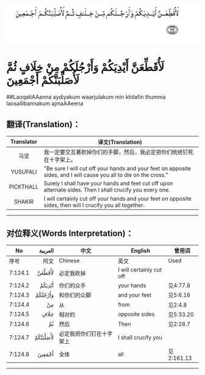 ![007:124](images/007_124.gif)

# لَأُقَطِّعَنَّ أَيْدِيَكُمْ وَأَرْجُلَكُمْ مِنْ خِلَافٍ ثُمَّ لَأُصَلِّبَنَّكُمْ أَجْمَعِينَ 

##LaoqatiAAanna aydiyakum waarjulakum min khilafin thumma laosallibannakum ajmaAAeena 

## 翻译(Translation)：

| Translator | 译文(Translation)                                            |
| :--------: | ------------------------------------------------------------ |
|    马坚    | 我一定要交互著砍掉你们的手脚，然后，我必定把你们统统钉死在十字架上。 |
|  YUSUFALI  | "Be sure I will cut off your hands and your feet on apposite sides, and I will cause you all to die on the cross." |
| PICKTHALL  | Surely I shall have your hands and feet cut off upon alternate sides. Then I shall crucify you every one. |
|   SHAKIR   | I will certainly cut off your hands and your feet on opposite sides, then will I crucify you all together. |

---

## 对位释义(Words Interpretation)：

| No   | العربية | 中文    | English | 曾用词 |
| ---- | ------: | ------- | ------- | ------ |
| 序号 |    阿文 | Chinese | 英文    | Used   |
| 7:124.1 | لَأُقَطِّعَنَّ   | 必定我砍掉               | I will certainly cut off |            |
| 7:124.2 | أَيْدِيَكُمْ   | 你们的众手               | your hands               | 见4:77.8   |
| 7:124.3 | وَأَرْجُلَكُمْ  | 和你们的众脚             | and your feet            | 见5:6.16   |
| 7:124.4 | مِنْ       | 从                       | from                     | 见2:4.8    |
| 7:124.5 | خِلَافٍ     | 相对的                   | opposite sides           | 见5:33.20  |
| 7:124.6 | ثُمَّ       | 然后                     | Then                     | 见2:28.7   |
| 7:124.7 | لَأُصَلِّبَنَّكُمْ | 必定我把你们钉在十字架上 | I shall crucify you      |            |
| 7:124.8 | أَجْمَعِينَ   | 全体                     | all                      | 见2:161.13 |

---